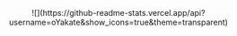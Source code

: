 <div align="center">
  ![](https://github-readme-stats.vercel.app/api?username=oYakate&show_icons=true&theme=transparent)
</div>

